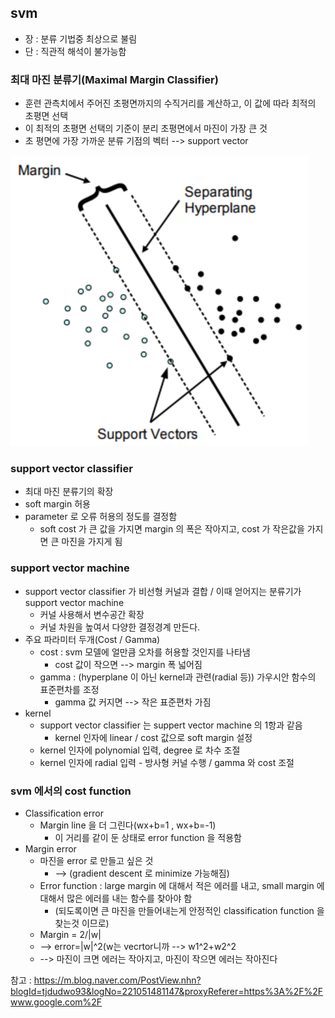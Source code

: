 ## svm
* 장 : 분류 기법중 최상으로 불림
* 단 : 직관적 해석이 불가능함

### 최대 마진 분류기(Maximal Margin Classifier)
* 훈련 관측치에서 주어진 초평면까지의 수직거리를 계산하고, 이 값에 따라 최적의 초평면 선택
* 이 최적의 초평면 선택의 기준이 분리 초평면에서 마진이 가장 큰 것
* 초 평면에 가장 가까운 분류 기점의 벡터 --> support vector

![svm](images/1_1.PNG "svm")

### support vector classifier
* 최대 마진 분류기의 확장
* soft margin 허용
* parameter 로 오류 허용의 정도를 결정함
	* soft cost 가 큰 값을 가지면 margin 의 폭은 작아지고, cost 가 작은값을 가지면 큰 마진을 가지게 됨

### support vector machine
* support vector classifier 가 비선형 커널과 결합 / 이때 얻어지는 분류기가 support vector machine
	* 커널 사용해서 변수공간 확장
	* 커널 차원을 높여서 다양한 결정경계 만든다.
* 주요 파라미터 두개(Cost / Gamma)
	* cost : svm 모델에 얼만큼 오차를 허용할 것인지를 나타냄
		* cost 값이 작으면 --> margin 폭 넓어짐
	* gamma : (hyperplane 이 아닌 kernel과 관련(radial 등)) 가우시안 함수의 표준편차를 조정
		* gamma 값 커지면 --> 작은 표준편차 가짐
* kernel
	* support vector classifier 는 suppert vector machine 의 1항과 같음
		* kernel 인자에 linear / cost 값으로 soft margin 설정
	* kernel 인자에 polynomial 입력, degree 로 차수 조절
	* kernel 인자에 radial 입력 - 방사형 커널 수행 / gamma 와 cost 조절


### svm 에서의 cost function

* Classification error
	* Margin line 을 더 그린다(wx+b=1 , wx+b=-1)
		* 이 거리를 같이 둔 상태로 error function 을 적용함
* Margin error
	* 마진을 error 로 만들고 싶은 것
		* --> (gradient descent 로 minimize 가능해짐)
	* Error function : large margin 에 대해서 적은 에러를 내고, small margin 에 대해서 많은 에러를 내는 함수를 찾아야 함
		* (되도록이면 큰 마진을 만들어내는게 안정적인 classification function 을 찾는것 이므로)
	* Margin = 2/|w|
	*  --> error=|w|^2(w는 vecrtor니까 --> w1^2+w2^2
	* --> 마진이 크면 에러는 작아지고, 마진이 작으면 에러는 작아진다

참고 : https://m.blog.naver.com/PostView.nhn?blogId=tjdudwo93&logNo=221051481147&proxyReferer=https%3A%2F%2Fwww.google.com%2F
